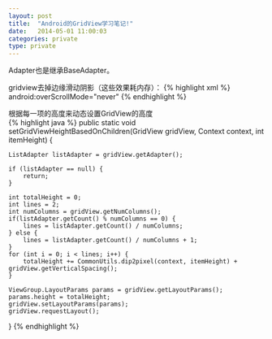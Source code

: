 ```yaml
---
layout: post
title:  "Android的GridView学习笔记!"
date:   2014-05-01 11:00:03
categories: private
type: private
---
```


Adapter也是继承BaseAdapter。

gridview去掉边缘滑动阴影（这些效果耗内存）：
{% highlight xml %}
android:overScrollMode="never"
{% endhighlight %}

根据每一项的高度来动态设置GridView的高度  
{% highlight java %}
public static void setGridViewHeightBasedOnChildren(GridView gridView, Context context, int itemHeight) {

	ListAdapter listAdapter = gridView.getAdapter();

	if (listAdapter == null) {
		return;
	}

	int totalHeight = 0;
	int lines = 2;
	int numColumns = gridView.getNumColumns();
	if(listAdapter.getCount() % numColumns == 0) {
		lines = listAdapter.getCount() / numColumns;
	} else {
		lines = listAdapter.getCount() / numColumns + 1;
	}
	for (int i = 0; i < lines; i++) {
		totalHeight += CommonUtils.dip2pixel(context, itemHeight) + gridView.getVerticalSpacing();
	}

	ViewGroup.LayoutParams params = gridView.getLayoutParams();
	params.height = totalHeight;
	gridView.setLayoutParams(params);
	gridView.requestLayout();
}
{% endhighlight %}